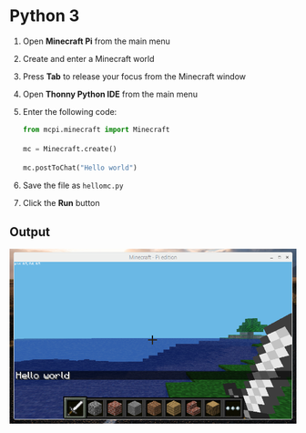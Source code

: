 # Python 3

1. Open **Minecraft Pi** from the main menu

1. Create and enter a Minecraft world

1. Press **Tab** to release your focus from the Minecraft window

1. Open **Thonny Python IDE** from the main menu

1. Enter the following code:

    ```python
    from mcpi.minecraft import Minecraft

    mc = Minecraft.create()

    mc.postToChat("Hello world")
    ```

1. Save the file as `hellomc.py`

1. Click the **Run** button

## Output

![](images/mcpi-1.png)
